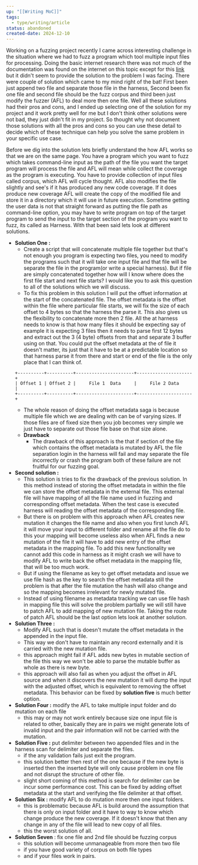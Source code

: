```yaml
---
up: "[[Writing MoC]]"
tags:
  - type/writing/article
status: abandoned
created-date: 2024-12-10
---
```



Working on a fuzzing project recently I came across interesting challenge in the situation where we had to fuzz a program which tool multiple input files for processing. Doing the basic internet research there was not much of the documentation was found on the internet on this topic except for this [link](https://github.com/google/fuzzing/blob/master/docs/split-inputs.md#how-to-split-a-fuzzer-generated-input-into-several) but it didn't seem to provide the solution to the problem I was facing. There were couple of solution which came to my mind right of the bat! First been just append two file and separate those file in the harness, Second been fix one file and second file should be the fuzz corpus and third been just modify the fuzzer (AFL) to deal more then one file. Well all these solutions had their pros and cons, and I ended up selecting one of the solution for my project and it work pretty well for me but I don't think other solutions were not bad, they just didn't fit in my project. So thought why not document those solutions with all the pros and cons so you can use these detail to decide which of these technique can help you solve the same problem in your specific use case.

Before we dig into the solution lets briefly understand the how AFL works so that we are on the same page. You have a program which you want to fuzz which takes command-line input as the path of the file you want the target program will process the file and AFL will mean while collect the coverage as the program is executing. You have to provide collection of input files called corpus, which AFL will cycle thought. AFL also modifies the file slightly and see's if it has produced any new code coverage. If it does produce new coverage AFL will create the copy of the modified file and store it in a directory which it will use in future execution. Sometime getting the user data is not that straight forward as putting the file path as command-line option, you may have to write program on top of the target program to send the input to the target section of the program you want to fuzz, its called as Harness. With that been said lets look at different solutions.
- **Solution One :**
	- Create a script that will concatenate multiple file together but that's not enough you program is expecting two files, you need to modify the programs such that it will take one input file and that file will be separate the file in the program(or write a special harness). But if file are simply concatenated together how will I know where does the first file start and next file starts? I would like you to ask this question to all of the solutions which we will discuss.
	- To fix this problem in this solution I will put the offset information at the start of the concatenated file. The offset metadata is the offset within the file where particular file starts, we will fix the size of each offset to 4 bytes so that the harness the parse it. This also gives us the flexibility to concatenate more then 2 file. All the at harness needs to know is that how many files it should be expecting say of example it is expecting 3 files then it needs to parse first 12 bytes and extract out the 3 (4 byte) offsets from that and separate 3 buffer using on that. You could put the offset metadata at the of file it doesn't matter, its just that it have to be at a predictable location so that harness parse it from there and start or end of the file is the only place that I can think of.
	```
	+----------+----------+----------------------+---------------------+
	| Offset 1 | Offset 2 |     File 1  Data     |     File 2 Data     |
	+----------+----------+----------------------+---------------------+
	```
	- The whole reason of doing the offset metadata saga is because multiple file which we are dealing with can be of varying sizes. If those files are of fixed size then you job becomes very simple we just have to separate out those file base on that size alone.
	- **Drawback**
		- The drawback of this approach is the that if section of the file which contains the offset metadata is mutated by AFL the file separation login in the harness will fail and may separate the file incorrectly or crash the program both of these failure are not fruitful for our fuzzing goal.
- **Second solution :**
	- This solution is tries to fix the drawback of the previous solution. In this method instead of storing the offset metadata in within the file we can store the offset metadata in the external file. This external file will have mapping of all the file name used in fuzzing and corresponding offset metadata. When the test case is executed harness will reading the offset metadata of the corresponding file.
	- But there is on problem with this approach when AFL creates new mutation it changes the file name and also when you first lunch AFL it will move your input to different folder and rename all the file do to this your mapping will become useless also when AFL finds a new mutation of the file it will have to add new entry of the offset metadata in the mapping file. To add this new functionality we cannot add this code in harness as it might crash we will have to modify AFL to write back the offset metadata in the mapping file, that will be too much work.
	- But if using the filename as key to get offset metadata and issue we use file hash as the key to search the offset metadata still the problem is that after the file mutation the hash will also change and so the mapping becomes irrelevant for newly mutated file.
	- Instead of using filename as metadata tracking we can use file hash in mapping file this will solve the problem partially we will still have to patch AFL to add mapping of new mutation file. Taking the route of patch AFL should be the last option lets look at another solution.
- **Solution Three :**
	- Modify AFL such that is doesn't mutate the offset metadata in the appended in the input file.
	- This way we don't have to maintain any record externally and it is carried with the new mutation file.
	- this approach might fail if AFL adds new bytes in mutable section of the file this way we won't be able to parse the mutable buffer as whole as there is new byte.
	- this approach will also fail as when you adjust the offset in AFL source and when it discovers the new mutation it will dump the input with the adjusted offset, which is equivalent to removing the offset metadata. This behavior can be fixed by **solution five** is much better option. 
- **Solution Four :** modify the AFL to take multiple input folder and do mutation on each file
	- this may or may not work entirely because size one input file is related to other, basically they are in pairs we might generate lots of invalid input and the pair information will not be carried with the mutation.
- **Solution Five :** put delimiter between two appended files and in the harness scan for delimiter and separate the files.
	- if the any validation fails just exit the program.
	- this solution better then rest of the one because if the new byte is inserted then the inserted byte will only cause problem in one file and not disrupt the structure of other file.
	- slight short coming of this method is search for delimiter can be incur some performance cost. This can be fixed by adding offset metadata at the start and verifying the file delimiter at that offset.
- **Solution Six :** modify AFL to do mutation more then one input folders.
	- this is problematic because AFL is build around the assumption that there is only on input folder and it have to way to know which change produce the new coverage. If it doesn't know that then any change in any of the file will lead to new copy of all files.
	- this the worst solution of all.
- **Solution Seven** : fix one file and 2nd file should be fuzzing corpus 
	- this solution will become unmanageable from more then two file
	- if you have good variety of corpus on both file types
	- and if your files work in pairs.